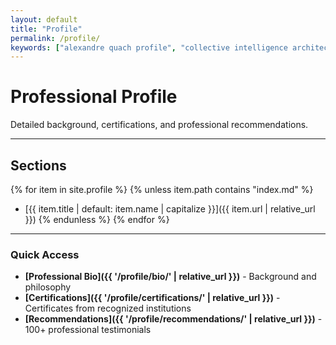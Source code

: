 ```yaml
---
layout: default
title: "Profile"
permalink: /profile/
keywords: ["alexandre quach profile", "collective intelligence architect", "executive preparation coach", "komyu founder", "MIT sloan alumni", "organizational transformation expert"]
---
```


# Professional Profile

Detailed background, certifications, and professional recommendations.

---

## Sections

{% for item in site.profile %}
  {% unless item.path contains "index.md" %}
- [{{ item.title | default: item.name | capitalize }}]({{ item.url | relative_url }})
  {% endunless %}
{% endfor %}
---

### Quick Access

- **[Professional Bio]({{ '/profile/bio/' | relative_url }})** - Background and philosophy
- **[Certifications]({{ '/profile/certifications/' | relative_url }})** - Certificates from recognized institutions  
- **[Recommendations]({{ '/profile/recommendations/' | relative_url }})** - 100+ professional testimonials
